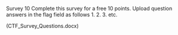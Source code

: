 Survey
10
Complete this survey for a free 10 points. Upload question answers in the flag field as follows 1. 2. 3. etc.

(CTF_Survey_Questions.docx)